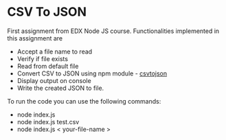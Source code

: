 # CSV To JSON

First assignment from EDX Node JS course.
Functionalities implemented in this assignment are
  - Accept a file name to read
  - Verify if file exists
  - Read from default file
  - Convert CSV to JSON using npm module - [csvtojson][module]
  - Display output on console
  - Write the created JSON to file.


To run the code you can use the following commands:
  - node index.js
  - node index.js test.csv
  - node index.js < your-file-name >

   [module]: <https://www.npmjs.com/package/csvtojson>
   